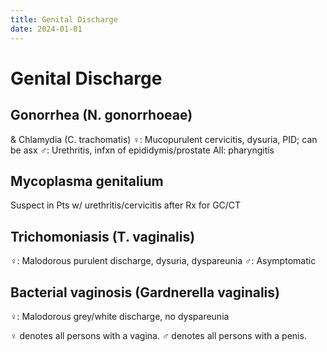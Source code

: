 ```yaml
---
title: Genital Discharge
date: 2024-01-01
---
```

# Genital Discharge

## Gonorrhea (N. gonorrhoeae)
& Chlamydia (C. trachomatis)
♀: Mucopurulent cervicitis, dysuria, PID; can be asx
♂: Urethritis, infxn of epididymis/prostate
All: pharyngitis
## Mycoplasma genitalium
Suspect in Pts w/ urethritis/cervicitis after Rx for GC/CT
## Trichomoniasis (T. vaginalis)
♀: Malodorous purulent discharge, dysuria, dyspareunia
♂: Asymptomatic
## Bacterial vaginosis (Gardnerella vaginalis)
♀: Malodorous grey/white discharge, no dyspareunia

♀ denotes all persons with a vagina. ♂ denotes all persons with a penis.
